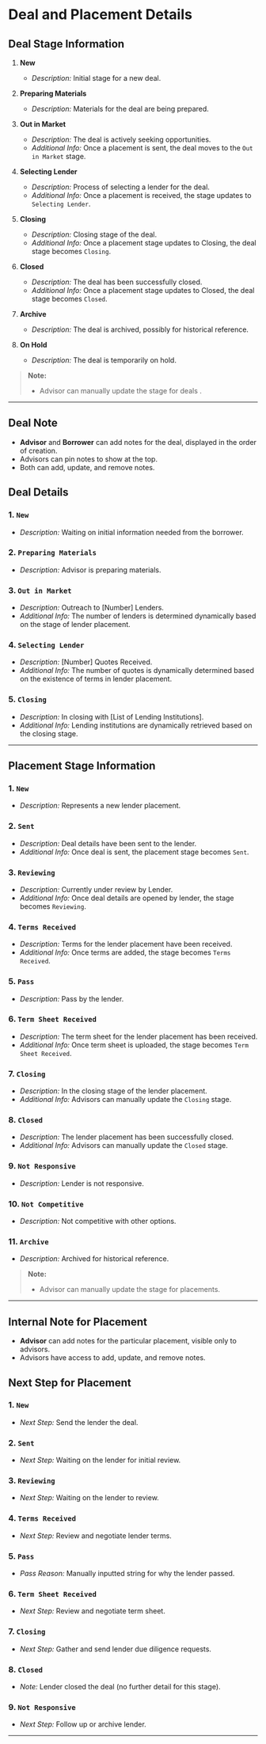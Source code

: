 # Deal and Placement Details

## Deal Stage Information

1. **New**
    - *Description:* Initial stage for a new deal.

2. **Preparing Materials**
    - *Description:* Materials for the deal are being prepared.

3. **Out in Market**
    - *Description:* The deal is actively seeking opportunities.
    - *Additional Info:* Once a placement is sent, the deal moves to the `Out in Market` stage.

4. **Selecting Lender**
    - *Description:* Process of selecting a lender for the deal.
    - *Additional Info:* Once a placement is received, the stage updates to `Selecting Lender`.

5. **Closing**
    - *Description:* Closing stage of the deal.
    - *Additional Info:* Once a placement stage updates to Closing, the deal stage becomes `Closing`.

6. **Closed**
    - *Description:* The deal has been successfully closed.
    - *Additional Info:* Once a placement stage updates to Closed, the deal stage becomes `Closed`.

7. **Archive**
    - *Description:* The deal is archived, possibly for historical reference.

8. **On Hold**
    - *Description:* The deal is temporarily on hold.

> **Note:**
> - Advisor can manually update the stage for deals .
---

## Deal Note

- **Advisor** and **Borrower** can add notes for the deal, displayed in the order of creation.
- Advisors can pin notes to show at the top.
- Both can add, update, and remove notes.

## Deal Details

### 1. `New`

- *Description:* Waiting on initial information needed from the borrower.

### 2. `Preparing Materials`

- *Description:* Advisor is preparing materials.

### 3. `Out in Market`

- *Description:* Outreach to [Number] Lenders.
- *Additional Info:* The number of lenders is determined dynamically based on the stage of lender placement.

### 4. `Selecting Lender`

- *Description:* [Number] Quotes Received.
- *Additional Info:* The number of quotes is dynamically determined based on the existence of terms in lender placement.

### 5. `Closing`

- *Description:* In closing with [List of Lending Institutions].
- *Additional Info:* Lending institutions are dynamically retrieved based on the closing stage.

---

## Placement Stage Information

### 1. `New`

- *Description:* Represents a new lender placement.

### 2. `Sent`

- *Description:* Deal details have been sent to the lender.
- *Additional Info:* Once deal is sent, the placement stage becomes `Sent`.

### 3. `Reviewing`

- *Description:* Currently under review by Lender.
- *Additional Info:* Once deal details are opened by lender, the stage becomes `Reviewing`.

### 4. `Terms Received`

- *Description:* Terms for the lender placement have been received.
- *Additional Info:* Once terms are added, the stage becomes `Terms Received`.

### 5. `Pass`

- *Description:* Pass by the lender.

### 6. `Term Sheet Received`

- *Description:* The term sheet for the lender placement has been received.
- *Additional Info:* Once term sheet is uploaded, the stage becomes `Term Sheet Received`.

### 7. `Closing`

- *Description:* In the closing stage of the lender placement.
- *Additional Info:* Advisors can manually update the `Closing` stage.

### 8. `Closed`

- *Description:* The lender placement has been successfully closed.
- *Additional Info:* Advisors can manually update the `Closed` stage.

### 9. `Not Responsive`

- *Description:* Lender is not responsive.

### 10. `Not Competitive`

- *Description:* Not competitive with other options.

### 11. `Archive`

- *Description:* Archived for historical reference.

> **Note:**
> - Advisor can manually update the stage for placements.
---

## Internal Note for Placement

- **Advisor** can add notes for the particular placement, visible only to advisors.
- Advisors have access to add, update, and remove notes.

## Next Step for Placement

### 1. `New`

- *Next Step:* Send the lender the deal.

### 2. `Sent`

- *Next Step:* Waiting on the lender for initial review.

### 3. `Reviewing`

- *Next Step:* Waiting on the lender to review.

### 4. `Terms Received`

- *Next Step:* Review and negotiate lender terms.

### 5. `Pass`

- *Pass Reason:* Manually inputted string for why the lender passed.

### 6. `Term Sheet Received`

- *Next Step:* Review and negotiate term sheet.

### 7. `Closing`

- *Next Step:* Gather and send lender due diligence requests.

### 8. `Closed`

- *Note:* Lender closed the deal (no further detail for this stage).

### 9. `Not Responsive`

- *Next Step:* Follow up or archive lender.

---
